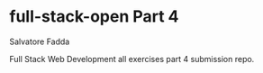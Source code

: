 # full-stack-open Part 4

Salvatore Fadda

Full Stack Web Development all exercises part 4 submission repo.

